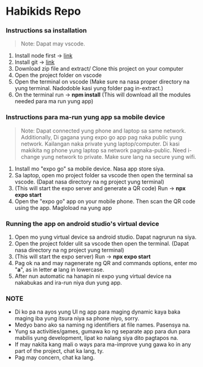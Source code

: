 ﻿# Habikids Repo

### Instructions sa installation
> Note: Dapat may vscode.
1.  Install node first -> [link](//https://nodejs.org/en/download)
2.  Install git -> [link](https://git-scm.com/book/en/v2/Getting-Started-Installing-Git)
3.  Download zip file and extract/ Clone this project on your computer
4.  Open the project folder on vscode
5.  Open the terminal on vscode (Make sure na nasa proper directory na yung terminal. Nadodoble kasi yung folder pag in-extract.)
6.  On the terminal run -> **npm install** (This will download all the modules needed para ma run yung app) 


### Instructions para ma-run yung app sa mobile device 
> Note: Dapat connected yung phone and laptop sa same network. Additionally, Di gagana yung expo go app pag naka public yung network. Kailangan naka private yung laptop/computer. Di kasi makikita ng phone yung laptop sa network pagnaka-public. Need i-change yung network to private. Make sure lang na secure yung wifi.
1.  Install mo "expo go" sa mobile device. Nasa app store siya.
2.  Sa laptop, open mo project folder sa vscode then open the terminal sa vscode. (Dapat nasa directory na ng project yung terminal)
4. (This will start the expo server and generate a QR code) Run -> **npx expo start** 
5.  Open the "expo go" app on your mobile phone. Then scan the QR code using the app. Magloload na yung app


### Running the app on android studio's virtual device
1. Open mo yung virtual device sa android studio. Dapat nagrurun na siya.
2. Open the project folder ulit sa vscode then open the terminal. (Dapat nasa directory na ng project yung terminal)
3. (This will start the expo server) Run -> **npx expo start**
4. Pag ok na and may nagenerate ng QR and commands options, enter mo "**a**", as in letter ***a*** lang in lowercase.
5. After nun automatic na hanapin ni expo yung virtual device na nakabukas and ira-run niya dun yung app.


### NOTE
- Di ko pa na ayos yung UI ng app para maging dynamic kaya baka maging iba yung itsura niya sa phone niyo, sorry.
- Medyo bano ako sa naming ng identifiers at file names. Pasensya na.
- Yung sa activities/games, gumawa ko ng separate app para dun para mabilis yung development, lipat ko nalang siya dito pagtapos na.
- If may nakita kang mali o ways para ma-improve yung gawa ko in any part of the project, chat ka lang, ty.
- Pag may concern, chat ka lang.
